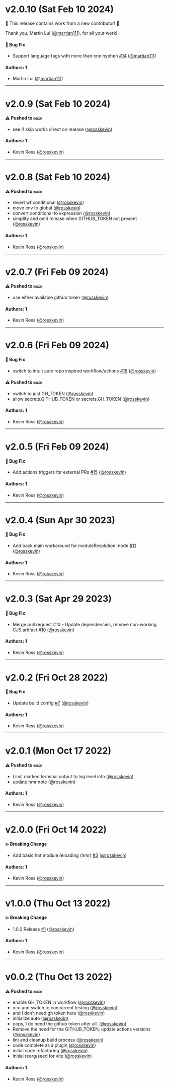 # v2.0.10 (Sat Feb 10 2024)

:tada: This release contains work from a new contributor! :tada:

Thank you, Martin Lui ([@martian111](https://github.com/martian111)), for all your work!

#### 🐛 Bug Fix

- Support language tags with more than one hyphen [#14](https://github.com/alienfast/vite-plugin-i18next-loader/pull/14) ([@martian111](https://github.com/martian111))

#### Authors: 1

- Martin Lui ([@martian111](https://github.com/martian111))

---

# v2.0.9 (Sat Feb 10 2024)

#### ⚠️ Pushed to `main`

- see if skip works direct on release ([@rosskevin](https://github.com/rosskevin))

#### Authors: 1

- Kevin Ross ([@rosskevin](https://github.com/rosskevin))

---

# v2.0.8 (Sat Feb 10 2024)

#### ⚠️ Pushed to `main`

- revert wf conditional ([@rosskevin](https://github.com/rosskevin))
- move env to global ([@rosskevin](https://github.com/rosskevin))
- convert conditional to expression ([@rosskevin](https://github.com/rosskevin))
- simplify and omit release when GITHUB_TOKEN not present ([@rosskevin](https://github.com/rosskevin))

#### Authors: 1

- Kevin Ross ([@rosskevin](https://github.com/rosskevin))

---

# v2.0.7 (Fri Feb 09 2024)

#### ⚠️ Pushed to `main`

- use either available github token ([@rosskevin](https://github.com/rosskevin))

#### Authors: 1

- Kevin Ross ([@rosskevin](https://github.com/rosskevin))

---

# v2.0.6 (Fri Feb 09 2024)

#### 🐛 Bug Fix

- switch to intuit auto repo inspired workflow/actions [#16](https://github.com/alienfast/vite-plugin-i18next-loader/pull/16) ([@rosskevin](https://github.com/rosskevin))

#### ⚠️ Pushed to `main`

- switch to just GH_TOKEN ([@rosskevin](https://github.com/rosskevin))
- allow secrets.GITHUB_TOKEN or secrets.GH_TOKEN ([@rosskevin](https://github.com/rosskevin))

#### Authors: 1

- Kevin Ross ([@rosskevin](https://github.com/rosskevin))

---

# v2.0.5 (Fri Feb 09 2024)

#### 🐛 Bug Fix

- Add actions triggers for external PRs [#15](https://github.com/alienfast/vite-plugin-i18next-loader/pull/15) ([@rosskevin](https://github.com/rosskevin))

#### Authors: 1

- Kevin Ross ([@rosskevin](https://github.com/rosskevin))

---

# v2.0.4 (Sun Apr 30 2023)

#### 🐛 Bug Fix

- Add back main workaround for moduleResolution: node [#11](https://github.com/alienfast/vite-plugin-i18next-loader/pull/11) ([@rosskevin](https://github.com/rosskevin))

#### Authors: 1

- Kevin Ross ([@rosskevin](https://github.com/rosskevin))

---

# v2.0.3 (Sat Apr 29 2023)

#### 🐛 Bug Fix

- Merge pull request #10 - Update dependencies, remove non-working CJS artifact [#10](https://github.com/alienfast/vite-plugin-i18next-loader/pull/10) ([@rosskevin](https://github.com/rosskevin))

#### Authors: 1

- Kevin Ross ([@rosskevin](https://github.com/rosskevin))

---

# v2.0.2 (Fri Oct 28 2022)

#### 🐛 Bug Fix

- Update build config [#7](https://github.com/alienfast/vite-plugin-i18next-loader/pull/7) ([@rosskevin](https://github.com/rosskevin))

#### Authors: 1

- Kevin Ross ([@rosskevin](https://github.com/rosskevin))

---

# v2.0.1 (Mon Oct 17 2022)

#### ⚠️ Pushed to `main`

- Limit marked terminal output to log level info ([@rosskevin](https://github.com/rosskevin))
- update hmr note ([@rosskevin](https://github.com/rosskevin))

#### Authors: 1

- Kevin Ross ([@rosskevin](https://github.com/rosskevin))

---

# v2.0.0 (Fri Oct 14 2022)

#### 💥 Breaking Change

- Add basic hot module reloading (hmr) [#3](https://github.com/alienfast/vite-plugin-i18next-loader/pull/3) ([@rosskevin](https://github.com/rosskevin))

#### Authors: 1

- Kevin Ross ([@rosskevin](https://github.com/rosskevin))

---

# v1.0.0 (Thu Oct 13 2022)

#### 💥 Breaking Change

- 1.0.0 Release [#1](https://github.com/alienfast/vite-plugin-i18next-loader/pull/1) ([@rosskevin](https://github.com/rosskevin))

#### Authors: 1

- Kevin Ross ([@rosskevin](https://github.com/rosskevin))

---

# v0.0.2 (Thu Oct 13 2022)

#### ⚠️ Pushed to `main`

- enable GH_TOKEN in workflow ([@rosskevin](https://github.com/rosskevin))
- ncu and switch to concurrent testing ([@rosskevin](https://github.com/rosskevin))
- and I don’t need gh token here ([@rosskevin](https://github.com/rosskevin))
- initialize auto ([@rosskevin](https://github.com/rosskevin))
- oops, I do need the github token after all. ([@rosskevin](https://github.com/rosskevin))
- Remove the need for the GITHUB_TOKEN, update actions versions ([@rosskevin](https://github.com/rosskevin))
- lint and cleanup build process ([@rosskevin](https://github.com/rosskevin))
- code complete as a plugin ([@rosskevin](https://github.com/rosskevin))
- initial code refactoring ([@rosskevin](https://github.com/rosskevin))
- initial reorg/seed for vite ([@rosskevin](https://github.com/rosskevin))

#### Authors: 1

- Kevin Ross ([@rosskevin](https://github.com/rosskevin))
